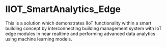# IIOT_SmartAnalytics_Edge
This is a solution which demonstrates IIoT functionality within a smart building concept by interconnecting building management system with IoT edge modules in near realtime and performing advanced data analytics using machine learning models.
